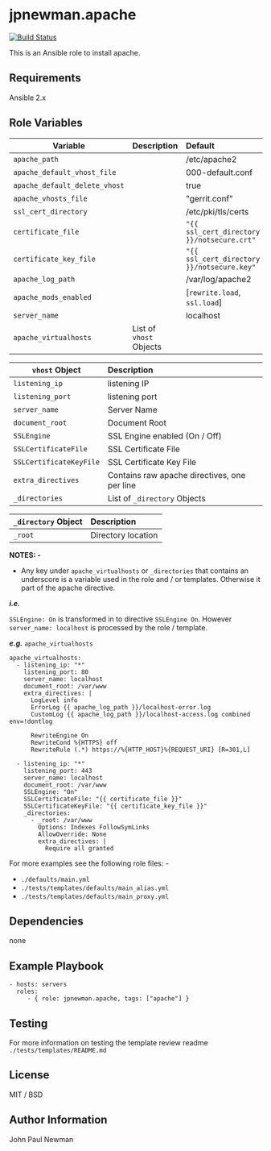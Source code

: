 # jpnewman.apache

[![Build Status](https://travis-ci.org/jpnewman/ansible-role-apache.svg?branch=master)](https://travis-ci.org/jpnewman/ansible-role-apache)

This is an Ansible role to install apache.

## Requirements

Ansible 2.x

## Role Variables

|Variable|Description|Default|
|---|---|:--|
|```apache_path```||/etc/apache2|
|```apache_default_vhost_file```||000-default.conf|
|```apache_default_delete_vhost```||true|
|```apache_vhosts_file```||"gerrit.conf"|
|```ssl_cert_directory```||/etc/pki/tls/certs|
|```certificate_file```||```"{{ ssl_cert_directory }}/notsecure.crt"```|
|```certificate_key_file```||```"{{ ssl_cert_directory }}/notsecure.key"```|
|```apache_log_path```||/var/log/apache2|
|```apache_mods_enabled```||[```rewrite.load```,<br />```ssl.load```]|
|```server_name```||localhost|
|```apache_virtualhosts```|List of ```vhost``` Objects||

|```vhost``` Object|Description|
|---|:--|
|```listening_ip```|listening IP|
|```listening_port```|listening port|
|```server_name```|Server Name|
|```document_root```|Document Root|
|```SSLEngine```|SSL Engine enabled (On / Off)|
|```SSLCertificateFile```|SSL Certificate File|
|```SSLCertificateKeyFile```|SSL Certificate Key File|
|```extra_directives```|Contains raw apache directives, one per line|
|```_directories```|List of ```_directory``` Objects|

|```_directory``` Object|Description|
|---|:--|
|```_root```|Directory location|

**NOTES: -**

- Any key under ```apache_virtualhosts``` or ```_directories``` that contains an underscore is a variable used in the role and / or templates. Otherwise it part of the apache directive.

***i.e.***

```SSLEngine: On``` is transformed in to directive ```SSLEngine On```. However ```server_name: localhost``` is processed by the role / template.

***e.g.*** ```apache_virtualhosts```

~~~
apache_virtualhosts:
  - listening_ip: "*"
    listening_port: 80
    server_name: localhost
    document_root: /var/www
    extra_directives: |
      LogLevel info
      ErrorLog {{ apache_log_path }}/localhost-error.log
      CustomLog {{ apache_log_path }}/localhost-access.log combined env=!dontlog

      RewriteEngine On
      RewriteCond %{HTTPS} off
      RewriteRule (.*) https://%{HTTP_HOST}%{REQUEST_URI} [R=301,L]

  - listening_ip: "*"
    listening_port: 443
    server_name: localhost
    document_root: /var/www
    SSLEngine: "On"
    SSLCertificateFile: "{{ certificate_file }}"
    SSLCertificateKeyFile: "{{ certificate_key_file }}"
    _directories:
      - _root: /var/www
        Options: Indexes FollowSymLinks
        AllowOverride: None
        extra_directives: |
          Require all granted
~~~

For more examples see the following role files: -

- ```./defaults/main.yml```
- ```./tests/templates/defaults/main_alias.yml```
- ```./tests/templates/defaults/main_proxy.yml```

## Dependencies

none

## Example Playbook

    - hosts: servers
      roles:
         - { role: jpnewman.apache, tags: ["apache"] }

## Testing

For more information on testing the template review readme ```./tests/templates/README.md```

## License

MIT / BSD

## Author Information

John Paul Newman
